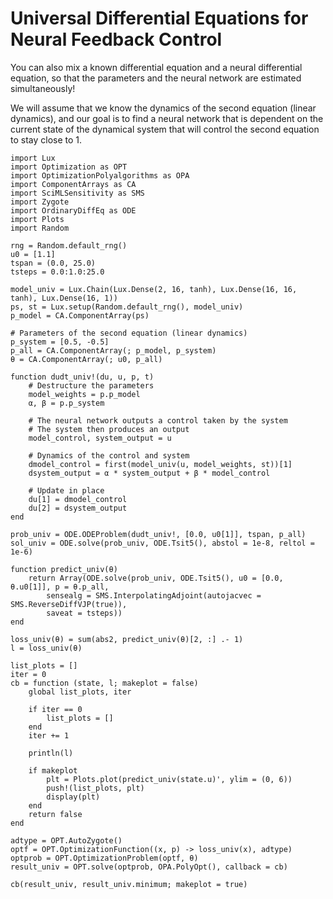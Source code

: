# Universal Differential Equations for Neural Feedback Control

You can also mix a known differential equation and a neural differential
equation, so that the parameters and the neural network are estimated
simultaneously!

We will assume that we know the dynamics of the second equation
(linear dynamics), and our goal is to find a neural network that is dependent
on the current state of the dynamical system that will control the second
equation to stay close to 1.

```@example udeneuralcontrol
import Lux
import Optimization as OPT
import OptimizationPolyalgorithms as OPA
import ComponentArrays as CA
import SciMLSensitivity as SMS
import Zygote
import OrdinaryDiffEq as ODE
import Plots
import Random

rng = Random.default_rng()
u0 = [1.1]
tspan = (0.0, 25.0)
tsteps = 0.0:1.0:25.0

model_univ = Lux.Chain(Lux.Dense(2, 16, tanh), Lux.Dense(16, 16, tanh), Lux.Dense(16, 1))
ps, st = Lux.setup(Random.default_rng(), model_univ)
p_model = CA.ComponentArray(ps)

# Parameters of the second equation (linear dynamics)
p_system = [0.5, -0.5]
p_all = CA.ComponentArray(; p_model, p_system)
θ = CA.ComponentArray(; u0, p_all)

function dudt_univ!(du, u, p, t)
    # Destructure the parameters
    model_weights = p.p_model
    α, β = p.p_system

    # The neural network outputs a control taken by the system
    # The system then produces an output
    model_control, system_output = u

    # Dynamics of the control and system
    dmodel_control = first(model_univ(u, model_weights, st))[1]
    dsystem_output = α * system_output + β * model_control

    # Update in place
    du[1] = dmodel_control
    du[2] = dsystem_output
end

prob_univ = ODE.ODEProblem(dudt_univ!, [0.0, u0[1]], tspan, p_all)
sol_univ = ODE.solve(prob_univ, ODE.Tsit5(), abstol = 1e-8, reltol = 1e-6)

function predict_univ(θ)
    return Array(ODE.solve(prob_univ, ODE.Tsit5(), u0 = [0.0, θ.u0[1]], p = θ.p_all,
        sensealg = SMS.InterpolatingAdjoint(autojacvec = SMS.ReverseDiffVJP(true)),
        saveat = tsteps))
end

loss_univ(θ) = sum(abs2, predict_univ(θ)[2, :] .- 1)
l = loss_univ(θ)
```

```@example udeneuralcontrol
list_plots = []
iter = 0
cb = function (state, l; makeplot = false)
    global list_plots, iter

    if iter == 0
        list_plots = []
    end
    iter += 1

    println(l)

    if makeplot
        plt = Plots.plot(predict_univ(state.u)', ylim = (0, 6))
        push!(list_plots, plt)
        display(plt)
    end
    return false
end
```

```@example udeneuralcontrol
adtype = OPT.AutoZygote()
optf = OPT.OptimizationFunction((x, p) -> loss_univ(x), adtype)
optprob = OPT.OptimizationProblem(optf, θ)
result_univ = OPT.solve(optprob, OPA.PolyOpt(), callback = cb)
```

```@example udeneuralcontrol
cb(result_univ, result_univ.minimum; makeplot = true)
```
